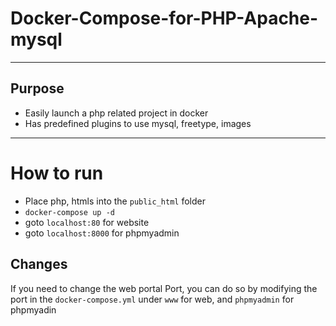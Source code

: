 # Docker-Compose-for-PHP-Apache-mysql
---
## Purpose
* Easily launch a php related project in docker
* Has predefined plugins to use mysql, freetype, images
---
# How to run
* Place php, htmls into the `public_html` folder
* `docker-compose up -d`
* goto `localhost:80` for website
* goto `localhost:8000` for phpmyadmin

## Changes
If you need to change the web portal Port, you can do so by modifying the port in the `docker-compose.yml` under `www` for web, and `phpmyadmin` for phpmyadin